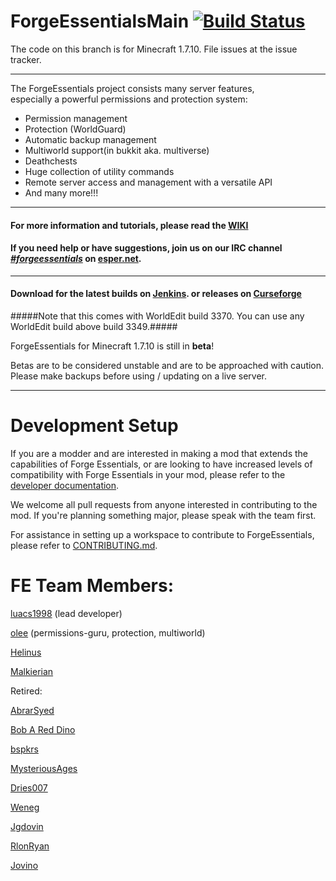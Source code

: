 ForgeEssentialsMain [![Build Status](https://travis-ci.org/ForgeEssentials/ForgeEssentialsMain.svg?branch=develop)](https://travis-ci.org/ForgeEssentials/ForgeEssentialsMain)
===================

The code on this branch is for Minecraft 1.7.10. File issues at the issue tracker.

*******************

The ForgeEssentials project consists many server features,  
especially a powerful permissions and protection system:
 - Permission management
 - Protection (WorldGuard)
 - Automatic backup management
 - Multiworld support(in bukkit aka. multiverse)
 - Deathchests
 - Huge collection of utility commands
 - Remote server access and management with a versatile API
 - And many more!!!

*******************

#### For more information and tutorials, please read the [__WIKI__](https://github.com/ForgeEssentials/ForgeEssentialsMain/wiki) ####

#### If you need help or have suggestions, join us on our IRC channel [*#forgeessentials*](http://webchat.esper.net/?channels=forgeessentials&prompt=1) on [esper.net](http://esper.net). #####

*******************

#### Download for the latest builds on [Jenkins](http://ci.forgeessentials.com/job/FE/). or releases on [Curseforge](http://minecraft.curseforge.com/mc-mods/74735) ####

#####Note that this comes with WorldEdit build 3370. You can use any WorldEdit build above build 3349.#####

ForgeEssentials for Minecraft 1.7.10 is still in **beta**!

Betas are to be considered unstable and are to be approached with caution. Please make backups before using / updating on a live server.

*******************

Development Setup
=================
If you are a modder and are interested in making a mod that extends the capabilities of Forge Essentials, or are looking to have increased levels of compatibility with Forge Essentials in your mod, please refer to the [developer documentation](https://github.com/ForgeEssentials/ForgeEssentialsMain/wiki/Developer-documentation).

We welcome all pull requests from anyone interested in contributing to the mod. If you're planning something major, please speak with the team first.

For assistance in setting up a workspace to contribute to ForgeEssentials, please refer to [CONTRIBUTING.md](https://github.com/ForgeEssentials/ForgeEssentialsMain/blob/develop/CONTRIBUTING.md).

FE Team Members:
================
<a href="https://github.com/luacs1998">luacs1998</a> (lead developer)

<a href="https://github.com/olee">olee</a> (permissions-guru, protection, multiworld)

<a href="https://github.com/helinus">Helinus</a>

<a href="https://github.com/Malkierian">Malkierian</a>

Retired:

<a href="https://github.com/AbrarSyed">AbrarSyed</a>

<a href="https://github.com/Bob-A-Red-Dino">Bob A Red Dino</a>

<a href="https://github.com/bspkrs">bspkrs</a>

<a href="https://github.com/MysteriousAges">MysteriousAges</a>

<a href="https://github.com/dries007">Dries007</a>

<a href="https://github.com/Weneg">Weneg</a>

<a href="https://github.com/Jgdovin">Jgdovin</a>

<a href="https://github.com/RlonRyan">RlonRyan</a>

<a href="https://github.com/jovino">Jovino</a>
